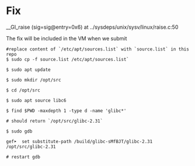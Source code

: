 # Fix 
__GI_raise (sig=sig@entry=0x6) at ../sysdeps/unix/sysv/linux/raise.c:50


The fix will be included in the VM when we submit

```
#replace content of `/etc/apt/sources.list` with `source.list` in this repo
$ sudo cp -f source.list /etc/apt/sources.list`

$ sudo apt update

$ sudo mkdir /opt/src

$ cd /opt/src

$ sudo apt source libc6

$ find $PWD -maxdepth 1 -type d -name 'glibc*'

# should return `/opt/src/glibc-2.31`

$ sudo gdb

gef➤  set substitute-path /build/glibc-sMfBJT/glibc-2.31 /opt/src/glibc-2.31

# restart gdb
```

